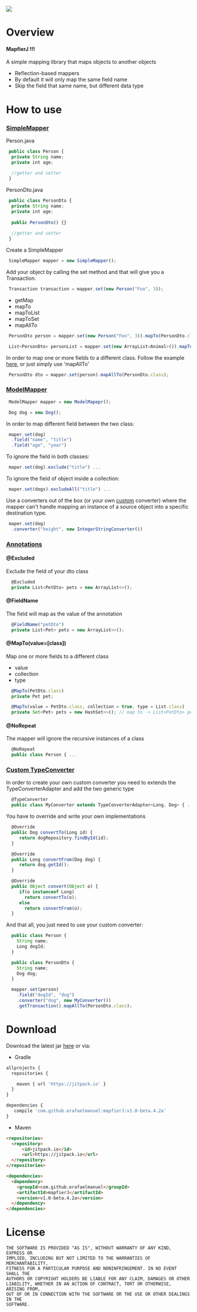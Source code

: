 [![](https://jitpack.io/v/erafaelmanuel/mapfierJ.svg)](https://jitpack.io/#erafaelmanuel/mapfierJ)

# Overview
#### MapfierJ !!!
A simple mapping library that maps objects to another objects
 
* Reflection-based mappers
* By default it will only map the same field name
* Skip the field that same name, but different data type

# How to use

### [SimpleMapper]()

Person.java
```js
 public class Person {
  private String name;
  private int age;
 
  //getter and setter
 }
```

PersonDto.java
```js
 public class PersonDto {
  private String name;
  private int age;
  
  public PersonDto() {}
  
  //getter and setter
 }
```
Create a SimpleMapper
```js
 SimpleMapper mapper = new SimpleMapper();
```
Add your object by calling the set method and that will give you a Transaction.
```js
 Transaction transaction = mapper.set(new Person("Foo", 3));
```
* getMap
* mapTo
* mapToList
* mapToSet
* mapAllTo
```js
 PersonDto person = mapper.set(new Person("Foo", 3)).mapTo(PersonDto.class);
```
```js
 List<PersonDto> personList = mapper.set(new ArrayList<Animal>()).mapToList(PersonDto.class);
```
In order to map one or more fields to a different class. Follow the example [here](#maptovalueclass), or just simply use 'mapAllTo'
```js
 PersonDto dto = mapper.set(person).mapAllTo(PersonDto.class);
```

### [ModelMapper]()
```js
 ModelMapper mapper = new ModelMapepr();
```
```js
 Dog dog = new Dog();
```
In order to map different field between the two class:
```js
 maper.set(dog)
  .field("name", "title")
  .field("age", "year")
```
To ignore the field in both classes:
```js
 maper.set(dog).exclude("title") ...
```
To ignore the field of object inside a collection:
```js
 maper.set(dogs).excludeAll("title") ...
```
Use a converters out of the box (or your own [custom](#custom-typeconverter) converter) where the mapper can't handle mapping an instance of a source object into a specific destination type.
 
```js
 maper.set(dog)
  .converter("height", new IntegerStringConverter())
```

### [Annotations]()
#### @Excluded
Exclude the field of your dto class
```js
  @Excluded
  private List<PetDto> pets = new ArrayList<>();
```
#### @FieldName
The field will map as the value of the annotation
```js
  @FieldName("petDto")
  private List<Pet> pets = new ArrayList<>();
```
#### @MapTo(value=[class])
Map one or more fields to a different class
* value
* collection
* type
```js
  @MapTo(PetDto.class)
  private Pet pet;
```
```js
  @MapTo(value = PetDto.class, collection = true, type = List.class)
  private Set<Pet> pets = new HashSet<>(); // map to -> List<PetDto> pets = new ArrayList<>();
```
#### @NoRepeat
The mapper will ignore the recursive instances of a class
```js
  @NoRepeat
  public class Person { ...
```

### [Custom TypeConverter]()
In order to create your own custom converter you need to extends the TypeConverterAdapter and add the two generic type
```js
  @TypeConverter
  public class MyConverter extends TypeConverterAdapter<Long, Dog> { ...
```
You have to override and write your own implementations
```js
  @Override
  public Dog convertTo(Long id) {
     return dogRepository.findById(id);
  }
```
```js
  @Override
  public Long convertFrom(Dog dog) {
     return dog.getId();
  }
```
```js
  @Override
  public Object convert(Object o) {
     if(o instanceof Long)
       return convertTo(o);
     else
       return convertFrom(o);
  }
```
And that all, you just need to use your custom converter:
```js
  public class Person {
    String name;
    Long dogId;
  }
```
```js
  public class PersonDto {
    String name;
    Dog dog;
  }
```
```js
  mapper.set(person)
    .field("dogId", "dog")
    .converter("dog", new MyConverter())
    .getTransaction().mapAllTo(PersonDto.class);
```

# Download
Download the latest jar [here](https://github.com/erafaelmanuel/mapfierJ/archive/v1.0-beta.3.zip) or via:

* Gradle

```js
allprojects {
  repositories {

    maven { url 'https://jitpack.io' }
  }
}
```

```js
dependencies {
   compile 'com.github.erafaelmanuel:mapfierJ:v1.0-beta.4.2a'
}
```

* Maven

```html
<repositories>
  <repository>
      <id>jitpack.io</id>
      <url>https://jitpack.io</url>
  </repository>
</repositories>
```

```html
<dependencies>
  <dependency>
    <groupId>com.github.erafaelmanuel</groupId>
    <artifactId>mapfierJ</artifactId>
    <version>v1.0-beta.4.2a</version>
  </dependency>
</dependencies>
```

# License

```
THE SOFTWARE IS PROVIDED "AS IS", WITHOUT WARRANTY OF ANY KIND, EXPRESS OR
IMPLIED, INCLUDING BUT NOT LIMITED TO THE WARRANTIES OF MERCHANTABILITY,
FITNESS FOR A PARTICULAR PURPOSE AND NONINFRINGEMENT. IN NO EVENT SHALL THE
AUTHORS OR COPYRIGHT HOLDERS BE LIABLE FOR ANY CLAIM, DAMAGES OR OTHER
LIABILITY, WHETHER IN AN ACTION OF CONTRACT, TORT OR OTHERWISE, ARISING FROM,
OUT OF OR IN CONNECTION WITH THE SOFTWARE OR THE USE OR OTHER DEALINGS IN THE
SOFTWARE.
```

